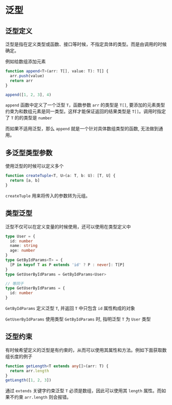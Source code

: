 # 泛型

## 泛型定义

泛型是指在定义类型或函数、接口等时候，不指定具体的类型。而是由调用的时候确定。

例如给数组添加元素

```ts
function append<T>(arr: T[], value: T): T[] {
  arr.push(value)
  return arr
}

append([1, 2, 3], 4)
```

`append` 函数中定义了一个泛型 `T`，函数参数 `arr` 的类型是 `T[]`, 要添加的元素类型约束为和数组元素是同一类型。这样才能保证返回的结果类型是 `T[]`。调用时指定了 `T` 的的类型是 `number`

而如果不适用泛型，那么 `append` 就是一个针对具体数组类型的函数, 无法做到通用。

## 多泛型类型参数

使用泛型的时候可以定义多个

```ts
function createTuple<T, U>(a: T, b: U): [T, U] {
  return [a, b]
}
```

`createTuple` 用来将传入的参数转为元组。

## 类型泛型

泛型不仅可以在定义变量的时候使用，还可以使用在类型定义中

```ts
type User = {
  id: number
  name: string
  age: number
}
type GetByIdParams<T> = {
  [P in keyof T as P extends 'id' ? P : never]: T[P]
}
type GetUserByIdParams = GetByIdParams<User>

// 等同于
type GetUserByIdParams = {
  id: number
}
```

`GetByIdParams` 定义泛型 `T`, 并返回 `T` 中只包含 `id` 属性构成的对象

`GetUserByIdParams` 使用类型 `GetByIdParams` 时, 指明泛型 `T` 为 `User` 类型

## 泛型约束

有时候希望定义的泛型是有约束的，从而可以使用其属性和方法。例如下面获取数组长度的例子

```ts
function getLength<T extends any[]>(arr: T) {
  return arr.length
}
getLength([1, 2, 3])
```

通过 `extends` 关键字约束泛型 `T` 必须是数组，因此可以使用其 `length` 属性。而如果不约束 `arr.length` 则会报错。
